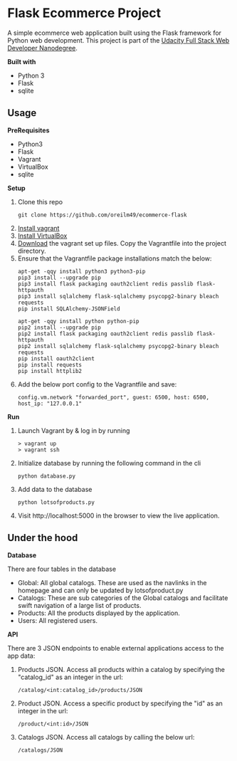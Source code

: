 # Flask Ecommerce Project
A simple ecommerce web application built using the Flask framework for Python web development.
This project is part of the
[Udacity Full Stack Web Developer Nanodegree](https://eu.udacity.com/course/full-stack-web-developer-nanodegree--nd004).

<b>Built with</b>
- Python 3
- Flask
- sqlite

## Usage
<b>PreRequisites</b>
- Python3
- Flask
- Vagrant
- VirtualBox
- sqlite

<b>Setup</b>
1. Clone this repo
    ~~~~
    git clone https://github.com/oreilm49/ecommerce-flask
    ~~~~
2. [Install vagrant](https://www.vagrantup.com/docs/installation/)
3. [Install VirtualBox](https://www.virtualbox.org/wiki/Downloads)
4. [Download](https://github.com/udacity/fullstack-nanodegree-vm) the vagrant set up files. Copy the Vagrantfile into the project directory.
5. Ensure that the Vagrantfile package installations match the below:
    ~~~~
    apt-get -qqy install python3 python3-pip
    pip3 install --upgrade pip
    pip3 install flask packaging oauth2client redis passlib flask-httpauth
    pip3 install sqlalchemy flask-sqlalchemy psycopg2-binary bleach requests
    pip install SQLAlchemy-JSONField

    apt-get -qqy install python python-pip
    pip2 install --upgrade pip
    pip2 install flask packaging oauth2client redis passlib flask-httpauth
    pip2 install sqlalchemy flask-sqlalchemy psycopg2-binary bleach requests
    pip install oauth2client
    pip install requests
    pip install httplib2
    ~~~~
6. Add the below port config to the Vagrantfile and save:
    ~~~~
    config.vm.network "forwarded_port", guest: 6500, host: 6500, host_ip: "127.0.0.1"
    ~~~~
<b>Run</b>
1. Launch Vagrant by & log in by running
    ~~~~
    > vagrant up
    > vagrant ssh
    ~~~~
2. Initialize database by running the following command in the cli
    ~~~~
    python database.py
    ~~~~
3. Add data to the database
    ~~~~
    python lotsofproducts.py
    ~~~~
4. Visit http://localhost:5000 in the browser to view the live application.
## Under the hood
<b>Database</b>

There are four tables in the database
- Global: All global catalogs. These are used as the navlinks in the homepage and can only be updated by lotsofproduct.py
- Catalogs: These are sub categories of the Global catalogs and facilitate swift navigation of a large list of products.
- Products: All the products displayed by the application.
- Users: All registered users.

<b>API</b>

There are 3 JSON endpoints to enable external applications access to the app data:
1. Products JSON. Access all products within a catalog by specifying the "catalog_id" as an integer in the url:
    ~~~~
    /catalog/<int:catalog_id>/products/JSON
    ~~~~
2. Product JSON. Access a specific product by specifying the "id" as an integer in the url:
    ~~~~
    /product/<int:id>/JSON
    ~~~~
3. Catalogs JSON. Access all catalogs by calling the below url:
    ~~~~
    /catalogs/JSON
    ~~~~



